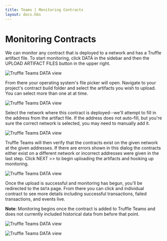 ```yaml
---
title: Teams | Monitoring Contracts
layout: docs.hbs
---
```

# Monitoring Contracts

We can monitor any contract that is deployed to a network and has a Truffle artifact file. To start monitoring, click <span class="inline-menu-item"><i class="fas fa-table"></i>DATA</span> in the sidebar and then the <span class="inline-button">UPLOAD ARTIFACT FILES</span> button in the upper right.

![Truffle Teams DATA view](/img/docs/teams/add-contract-01.png)

From there your operating system's file picker will open. Navigate to your project's contract build folder and select the artifacts you wish to upload. You can select more than one at at time.

![Truffle Teams DATA view](/img/docs/teams/add-contract-02.png)

Select the network where this contract is deployed--we'll attempt to fill in the address from the artifact file. If the address does not auto-fill, but you're sure the correct network is selected, you may need to manually add it.

![Truffle Teams DATA view](/img/docs/teams/add-contract-03.png)

Truffle Teams will then verify that the contracts exist on the given network at the given addresses. If there are errors shown in this dialog the contracts either exist on a different network or incorrect addresses were given in the last step. Click <span class="inline-button">NEXT >></span> to begin uploading the artifacts and hooking up monitoring.

![Truffle Teams DATA view](/img/docs/teams/add-contract-04.png)

Once the upload is successful and monitoring has begun, you'll be redirected to the `DATA` page. From there you can click and individual contract to see more details including successful transactions, failed transactions, and events live.

<p class="alert alert-info">
<strong>Note</strong>: Monitoring begins once the contract is added to Truffle Teams and does not currently included historical data from before that point.
</p>

![Truffle Teams DATA view](/img/docs/teams/add-contract-06.png)

![Truffle Teams DATA view](/img/docs/teams/add-contract-07.png "Montoring detail page showing details, transactions, and evevents.")
